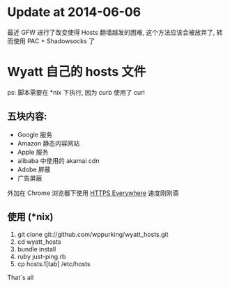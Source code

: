 # Update at 2014-06-06
最近 GFW 进行了改变使得 Hosts 翻墙越发的困难, 这个方法应该会被放弃了, 转而使用 PAC + Shadowsocks 了

# Wyatt 自己的 hosts 文件

ps: 脚本需要在 \*nix 下执行, 因为 curb 使用了 curl

## 五块内容:
* Google 服务
* Amazon 静态内容网站
* Apple 服务
* alibaba 中使用的 akamai cdn
* Adobe 屏蔽
* 广告屏蔽

外加在 Chrome 浏览器下使用 [HTTPS
Everywhere](https://chrome.google.com/webstore/detail/https-everywhere/gcbommkclmclpchllfjekcdonpmejbdp?hl=en-US) 速度刚刚滴


## 使用 (\*nix)
1. git clone git://github.com/wppurking/wyatt_hosts.git
2. cd wyatt_hosts
3. bundle install
4. ruby just-ping.rb
5. cp hosts.1[tab] /etc/hosts

That`s all
